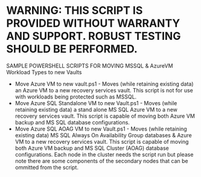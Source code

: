# WARNING: THIS SCRIPT IS PROVIDED WITHOUT WARRANTY AND SUPPORT. ROBUST TESTING SHOULD BE PERFORMED.

SAMPLE POWERSHELL SCRIPTS FOR MOVING MSSQL & AzureVM Workload Types to new Vaults

* Move Azure VM to new vault.ps1 - Moves (while retaining existing data) an Azure VM to a new recovery services vault. This script is not for use with workloads being protected such as MSSQL.
* Move Azure SQL Standalone VM to new Vault.ps1 - Moves (while retaining existing data) a stand alone MS SQL Azure VM to a new recovery services vault. This script is capable of moving both Azure VM backup and MS SQL database configurations.
* Move Azure SQL AOAG VM to new Vault.ps1 - Moves (while retaining existing data) MS SQL Always On Availability Group databases & Azure VM to a new recovery services vault. This script is capable of moving both Azure VM backup and MS SQL Cluster (AOAG) database configurations. Each node in the cluster needs the script run but please note there are some components of the secondary nodes that can be ommitted from the script.
